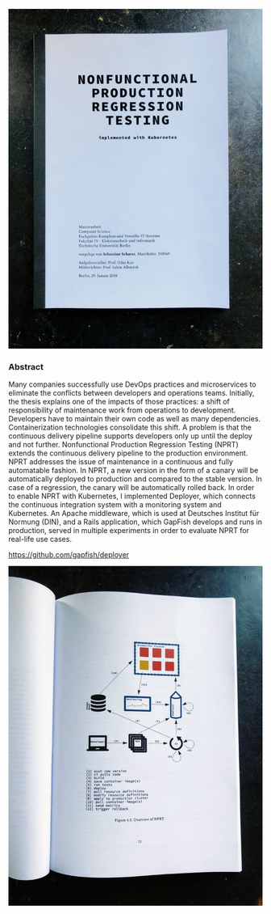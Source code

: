 <p align="center">
  <img src="pics/title_page.jpg"
      alt="Nonfunctional Production Regression Testing"
      title="Nonfunctional Production Regression Testing" />
</p>

### Abstract

Many companies successfully use DevOps practices and microservices to
eliminate the conflicts between developers and operations
teams. Initially, the thesis explains one of the impacts of those
practices: a shift of responsibility of maintenance work from
operations to development. Developers have to maintain their own code
as well as many dependencies. Containerization technologies
consolidate this shift. A problem is that the continuous delivery
pipeline supports developers only up until the deploy and not
further. Nonfunctional Production Regression Testing (NPRT) extends
the continuous delivery pipeline to the production environment. NPRT
addresses the issue of maintenance in a continuous and fully
automatable fashion. In NPRT, a new version in the form of a canary
will be automatically deployed to production and compared to the
stable version. In case of a regression, the canary will be
automatically rolled back. In order to enable NPRT with Kubernetes, I
implemented Deployer, which connects the continuous integration system
with a monitoring system and Kubernetes. An Apache middleware, which
is used at Deutsches Institut für Normung (DIN), and a Rails
application, which GapFish develops and runs in production, served in
multiple experiments in order to evaluate NPRT for real-life use
cases.

https://github.com/gapfish/deployer

<p align="center">
  <img src="pics/overview.jpg"
      alt="Overview"
      title="Overview" />
</p>
